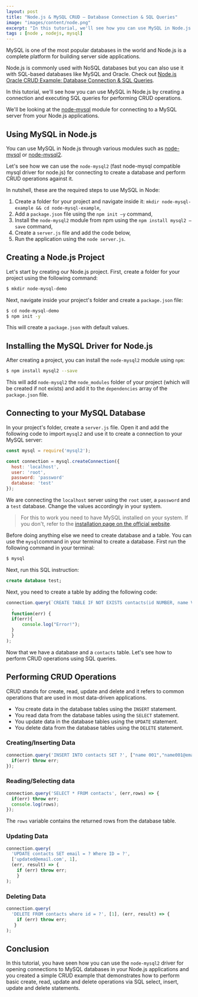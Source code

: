 ```yaml
---
layout: post
title: "Node.js & MySQL CRUD — Database Connection & SQL Queries"
image: "images/content/node.png"
excerpt: "In this tutorial, we'll see how you can use MySQL in Node.js by creating a connection and executing SQL queries for performing CRUD operations." 
tags : [node , nodejs, mysql]
---
```



MySQL is one of the most popular databases in the world and Node.js is a complete platform for building server side applications.

Node.js is commonly used with NoSQL databases but you can also use it with SQL-based databases like MySQL and Oracle. Check out [Node.js Oracle CRUD Example: Database Connection & SQL Queries](https://www.techiediaries.com/node-oracle-database-crud).

In this tutorial, we'll see how you can use MySQL in Node.js by creating a connection and executing SQL queries for performing CRUD operations.

We'll be looking at the [node-mysql](https://github.com/felixge/node-mysql) module for connecting to a MySQL server from your Node.js applications.

## Using MySQL in Node.js

You can use MySQL in Node.js through various modules such as [node-mysql](https://github.com/felixge/node-mysql) or [node-mysql2](https://github.com/sidorares/node-mysql2).

Let's see how we can use the `node-mysql2` (fast node-mysql compatible mysql driver for node.js) for connecting to create a database and perform CRUD operations against it.

In nutshell, these are the required steps to use MySQL in Node:

1.  Create a folder for your project and navigate inside it:  `mkdir node-mysql-example && cd node-mysql-example`,
2.  Add a  `package.json` file using the `npm init –y` command,
3.  Install the `node-mysql2` module from npm using the  `npm install mysql2 –save` command,
4.  Create a  `server.js`  file and add the code below,
5.  Run the application using the  `node server.js`. 

## Creating a Node.js Project

Let's start by creating our Node.js project. First, create a folder for your project using the following command:

```bash
$ mkdir node-mysql-demo
```   

Next, navigate inside your project's folder and create a `package.json` file:

```bash
$ cd node-mysql-demo
$ npm init -y
```

This will create a `package.json` with default values.

## Installing the MySQL Driver for Node.js

After creating a project, you can install the `node-mysql2` module using `npm`:

```bash
$ npm install mysql2 --save
```

This will add `node-mysql2` the `node_modules` folder of your project (which will be created if not exists) and add it to the `dependencies` array of the `package.json` file.

## Connecting to your MySQL Database

In your project's folder, create a `server.js` file. Open it and add the following code to import `mysql2` and use it to create a connection to your MySQL server:

```js
const mysql = require('mysql2');

const connection = mysql.createConnection({
  host: 'localhost',
  user: 'root',
  password: 'password'
  database: 'test'
});

```

We are connecting the `localhost` server using the `root` user, a `password` and a `test` database. Change the values accordingly in your system.

>For this to work you need to have MySQL installed on your system. If you don't, refer to the [installation page on the official website](https://dev.mysql.com/doc/refman/5.7/en/installing.html).

Before doing anything else we need to create database and a table. You can use the `mysql`command in your terminal to create a database. First run the following command in your terminal:

```bash
$ mysql
```

Next, run this SQL instruction:

```sql
create database test;
```

Next, you need to create a table by adding the following code:

```js
connection.query(`CREATE TABLE IF NOT EXISTS contacts(id NUMBER, name VARCHAR2(50), email VARCHAR2(100) )`
  ,
  function(err) {
  if(err){
      console.log("Error!");
  }
  }
);

```

Now that we have a database and a `contacts` table. Let's see how to perform CRUD operations using SQL queries.

## Performing CRUD Operations

CRUD stands for create, read, update and delete and it refers to common operations that are used in most data-driven applications. 

- You create data in the database tables using the `INSERT` statement.
- You read data from the database tables using the `SELECT` statement.
- You update data in the database tables using the `UPDATE` statement.
- You delete data from the database tables using the `DELETE` statement.

### Creating/Inserting Data

```javascript
connection.query('INSERT INTO contacts SET ?', ["name 001","name001@email.com"], (err, res) => {
  if(err) throw err;
});
```

### Reading/Selecting data

```javascript
connection.query('SELECT * FROM contacts', (err,rows) => {
  if(err) throw err;
  console.log(rows);
});
```

The `rows` variable contains the returned rows from the database table.

### Updating Data

```javascript
connection.query(
  'UPDATE contacts SET email = ? Where ID = ?',
  ['updated@email.com', 1],
  (err, result) => {
    if (err) throw err;
	}
);
```

### Deleting Data

```javascript
connection.query(
  'DELETE FROM contacts where id = ?', [1], (err, result) => {
    if (err) throw err;
   }
);
```

## Conclusion

In this tutorial, you have seen how you can use the `node-mysql2` driver for opening connections to MySQL databases in your Node.js applications and you created a simple CRUD example that demonstrates how to perform basic create, read, update and delete operations via SQL select, insert, update and delete statements. 
